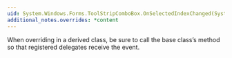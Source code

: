 ```yaml
---
uid: System.Windows.Forms.ToolStripComboBox.OnSelectedIndexChanged(System.EventArgs)
additional_notes.overrides: *content
---
```


<p>When overriding <xref href="System.Windows.Forms.ToolStripComboBox.OnSelectedIndexChanged(System.EventArgs)"></xref> in a derived class, be sure to call the base class’s <xref href="System.Windows.Forms.ToolStripComboBox.OnSelectedIndexChanged(System.EventArgs)"></xref> method so that registered delegates receive the event.</p>


